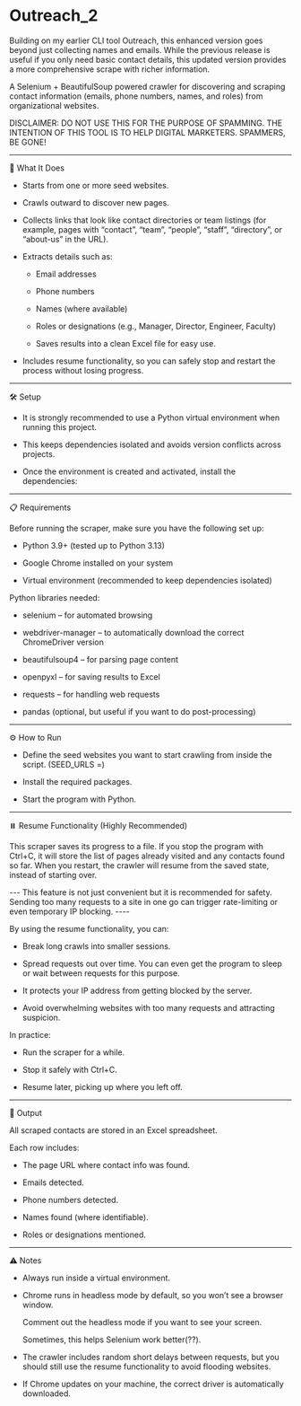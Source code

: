 # Outreach_2 

Building on my earlier CLI tool Outreach, this enhanced version goes beyond just collecting names and emails. While the previous release is useful if you only need basic contact details, this updated version provides a more comprehensive scrape with richer information.  

A Selenium + BeautifulSoup powered crawler for discovering and scraping contact information (emails, phone numbers, names, and roles) from organizational websites.  

DISCLAIMER: DO NOT USE THIS FOR THE PURPOSE OF SPAMMING. THE INTENTION OF THIS TOOL IS TO HELP DIGITAL MARKETERS. SPAMMERS, BE GONE!  

---

🚀 What It Does  

- Starts from one or more seed websites.  

- Crawls outward to discover new pages.  

- Collects links that look like contact directories or team listings (for example, pages with “contact”, “team”, “people”, “staff”, “directory”, or “about-us” in the URL).  

- Extracts details such as:  

  - Email addresses  

  - Phone numbers  

  - Names (where available)  

  - Roles or designations (e.g., Manager, Director, Engineer, Faculty)  

  - Saves results into a clean Excel file for easy use.  

- Includes resume functionality, so you can safely stop and restart the process without losing progress.  

---

🛠️ Setup  

- It is strongly recommended to use a Python virtual environment when running this project.  

- This keeps dependencies isolated and avoids version conflicts across projects.  

- Once the environment is created and activated, install the dependencies:  

---

📋 Requirements  

Before running the scraper, make sure you have the following set up:  

- Python 3.9+ (tested up to Python 3.13)  

- Google Chrome installed on your system  

- Virtual environment (recommended to keep dependencies isolated)  

Python libraries needed:  

- selenium – for automated browsing  

- webdriver-manager – to automatically download the correct ChromeDriver version  

- beautifulsoup4 – for parsing page content  

- openpyxl – for saving results to Excel  

- requests – for handling web requests  

- pandas (optional, but useful if you want to do post-processing)  

---

⚙️ How to Run  

- Define the seed websites you want to start crawling from inside the script. (SEED_URLS =)  

- Install the required packages.  

- Start the program with Python.  

---

⏸️ Resume Functionality (Highly Recommended)  

This scraper saves its progress to a file. If you stop the program with Ctrl+C, it will store the list of pages already visited and any contacts found so far. When you restart, the crawler will resume from the saved state, instead of starting over.  

--- This feature is not just convenient but it is recommended for safety. Sending too many requests to a site in one go can trigger rate-limiting or even temporary IP blocking.  ---- 

By using the resume functionality, you can:  

- Break long crawls into smaller sessions.  

- Spread requests out over time. You can even get the program to sleep or wait between requests for this purpose.  

- It protects your IP address from getting blocked by the server.  

- Avoid overwhelming websites with too many requests and attracting suspicion.  

In practice:  

- Run the scraper for a while.  

- Stop it safely with Ctrl+C.  

- Resume later, picking up where you left off.  

---

📂 Output  

All scraped contacts are stored in an Excel spreadsheet.  

Each row includes:  

- The page URL where contact info was found.  

- Emails detected.  

- Phone numbers detected.  

- Names found (where identifiable).  

- Roles or designations mentioned.  

---

⚠️ Notes  

- Always run inside a virtual environment.  

- Chrome runs in headless mode by default, so you won’t see a browser window.  

  Comment out the headless mode if you want to see your screen.  

  Sometimes, this helps Selenium work better(??).  

- The crawler includes random short delays between requests, but you should still use the resume functionality to avoid flooding websites.  

- If Chrome updates on your machine, the correct driver is automatically downloaded.  
